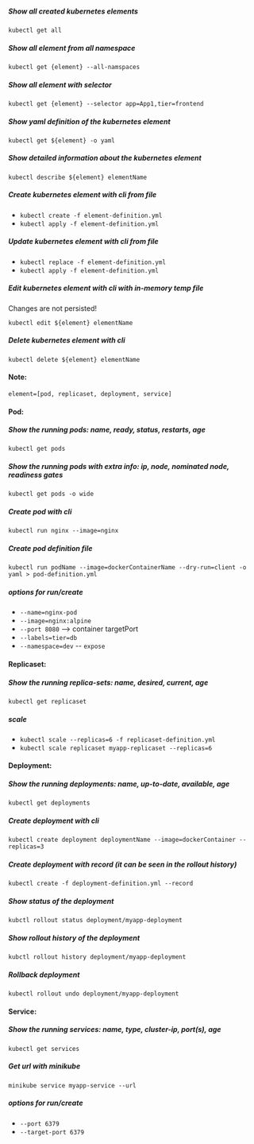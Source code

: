 ##### Show all created kubernetes elements
`kubectl get all`
##### Show all element from all namespace
`kubectl get {element} --all-namspaces`
##### Show all element with selector
`kubectl get {element} --selector app=App1,tier=frontend`
##### Show yaml definition of the kubernetes element
`kubectl get ${element} -o yaml`
##### Show detailed information about the kubernetes element
`kubectl describe ${element} elementName`
##### Create kubernetes element with cli from file
- `kubectl create -f element-definition.yml`
- `kubectl apply -f element-definition.yml`
##### Update kubernetes element with cli from file
- `kubectl replace -f element-definition.yml`
- `kubectl apply -f element-definition.yml`
##### Edit kubernetes element with cli with in-memory temp file
Changes are not persisted!

`kubectl edit ${element} elementName`
##### Delete kubernetes element with cli
`kubectl delete ${element} elementName`

#### Note:
`element=[pod, replicaset, deployment, service]`

#### Pod:
##### Show the running pods: name, ready, status, restarts, age
`kubectl get pods`
##### Show the running pods with extra info: ip, node, nominated node, readiness gates
`kubectl get pods -o wide`
##### Create pod with cli
`kubectl run nginx --image=nginx`
##### Create pod definition file
`kubectl run podName --image=dockerContainerName --dry-run=client -o yaml > pod-definition.yml`
##### options for run/create
- `--name=nginx-pod`
- `--image=nginx:alpine`
- `--port 8080` --> container targetPort
- `--labels=tier=db`
- `--namespace=dev`
-- `expose`

#### Replicaset:
##### Show the running replica-sets: name, desired, current, age
`kubectl get replicaset`
##### scale
- `kubectl scale --replicas=6 -f replicaset-definition.yml`
- `kubectl scale replicaset myapp-replicaset --replicas=6`

#### Deployment:
##### Show the running deployments: name, up-to-date, available, age
`kubectl get deployments`
##### Create deployment with cli
`kubectl create deployment deploymentName --image=dockerContainer --replicas=3`
##### Create deployment with record (it can be seen in the rollout history)
`kubectl create -f deployment-definition.yml --record`
##### Show status of the deployment
`kubctl rollout status deployment/myapp-deployment`
##### Show rollout history of the deployment
`kubctl rollout history deployment/myapp-deployment`
##### Rollback deployment
`kubectl rollout undo deployment/myapp-deployment`

#### Service:
##### Show the running services: name, type, cluster-ip, port(s), age
`kubectl get services`
##### Get url with minikube
`minikube service myapp-service --url`
##### options for run/create
- `--port 6379`
- `--target-port 6379`
